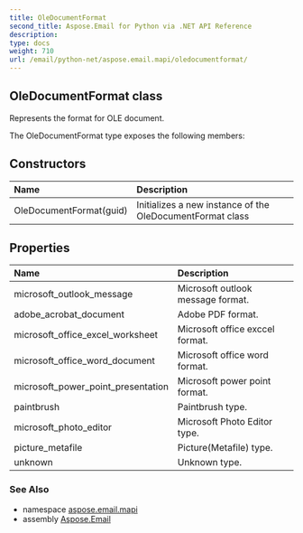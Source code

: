 ```yaml
---
title: OleDocumentFormat
second_title: Aspose.Email for Python via .NET API Reference
description: 
type: docs
weight: 710
url: /email/python-net/aspose.email.mapi/oledocumentformat/
---
```


## OleDocumentFormat class

Represents the format for OLE document.

The OleDocumentFormat type exposes the following members:
## Constructors
| Name | Description |
| :- | :- |
|OleDocumentFormat(guid)|Initializes a new instance of the OleDocumentFormat class|
## Properties
| Name | Description |
| :- | :- |
|microsoft_outlook_message|Microsoft outlook message format.|
|adobe_acrobat_document|Adobe PDF format.|
|microsoft_office_excel_worksheet|Microsoft office exccel format.|
|microsoft_office_word_document|Microsoft office word format.|
|microsoft_power_point_presentation|Microsoft power point format.|
|paintbrush|Paintbrush type.|
|microsoft_photo_editor|Microsoft Photo Editor type.|
|picture_metafile|Picture(Metafile) type.|
|unknown|Unknown type.|

### See Also

* namespace [aspose.email.mapi](/email/python-net/aspose.email.mapi/)
* assembly [Aspose.Email](/slides/python-net/)

